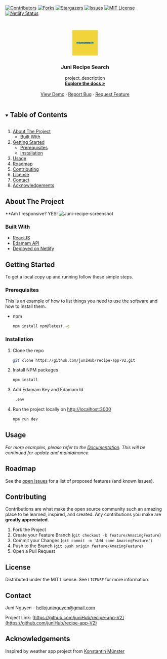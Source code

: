<!-- PROJECT SHIELDS -->

[![Contributors][contributors-shield]][contributors-url]
[![Forks][forks-shield]][forks-url]
[![Stargazers][stars-shield]][stars-url]
[![Issues][issues-shield]][issues-url]
[![MIT License][license-shield]][license-url]
[![Netlify Status](https://api.netlify.com/api/v1/badges/32d5dd9a-f342-402d-bda7-44f6f58865a6/deploy-status)](https://app.netlify.com/sites/juni-todo-list/deploys)

<!-- MARKDOWN LINKS & IMAGES -->
<!-- https://www.markdownguide.org/basic-syntax/#reference-style-links -->

[contributors-shield]: https://img.shields.io/github/contributors/juniHub/recipe-app-V2.svg?style=for-the-badge
[contributors-url]: https://github.com/juniHub/recipe-app-V2/graphs/contributors
[forks-shield]: https://img.shields.io/github/forks/juniHub/recipe-app-V2.svg?style=for-the-badge
[forks-url]: https://github.com/juniHub/recipe-app-V2/network/members
[stars-shield]: https://img.shields.io/github/stars/juniHubrecipe-app-V2/.svg?style=for-the-badge
[stars-url]: https://github.com/juniHub/recipe-app-V2/stargazers
[issues-shield]: https://img.shields.io/github/issues/juniHub/recipe-app-V2.svg?style=for-the-badge
[issues-url]: https://github.com/juniHub/recipe-app-V2/issues
[license-shield]: https://img.shields.io/github/license/juniHub/recipe-app-V2.svg?style=for-the-badge
[license-url]: https://github.com/juniHub/recipe-app-V2/blob/master/LICENSE.txt

<!-- PROJECT LOGO -->
<br />
<p align="center">
  <a href="https://github.com/juniHub/recipe-app-V2">
    <img src="logo.png" alt="Logo" width="80" height="80">
  </a>

  <h3 align="center">Juni Recipe Search</h3>

  <p align="center">
    project_description
    <br />
    <a href="https://github.com/juniHub/recipe-app-V2"><strong>Explore the docs »</strong></a>
    <br />
    <br />
    <a href="https://juni-recipe.netlify.app/" target="_blank">View Demo</a>
    ·
    <a href="https://github.com/juniHub/recipe-app-V2/issues">Report Bug</a>
    ·
    <a href="https://github.com/juniHub/recipe-app-V2/issues">Request Feature</a>
  </p>
</p>

<!-- TABLE OF CONTENTS -->
<details open="open">
  <summary><h2 style="display: inline-block">Table of Contents</h2></summary>
  <ol>
    <li>
      <a href="#about-the-project">About The Project</a>
      <ul>
        <li><a href="#built-with">Built With</a></li>
      </ul>
    </li>
    <li>
      <a href="#getting-started">Getting Started</a>
      <ul>
        <li><a href="#prerequisites">Prerequisites</a></li>
        <li><a href="#installation">Installation</a></li>
      </ul>
    </li>
    <li><a href="#usage">Usage</a></li>
    <li><a href="#roadmap">Roadmap</a></li>
    <li><a href="#contributing">Contributing</a></li>
    <li><a href="#license">License</a></li>
    <li><a href="#contact">Contact</a></li>
    <li><a href="#acknowledgements">Acknowledgements</a></li>
  </ol>
</details>

<!-- ABOUT THE PROJECT -->

## About The Project

\*\*Am I responsive? YES!
![Juni-recipe-screenshot](https://res.cloudinary.com/dafolrlpj/image/upload/v1628425005/gallery/gc0hp1ko6rlz2otgo3uw.png)

### Built With

- [ReactJS](https://reactjs.org/)
- [Edamam API](https://developer.edamam.com/?gclid=Cj0KCQjwhr2FBhDbARIsACjwLo1T2n-keQiInQDW_5fBMaOokjrh82mT1v5fN38jzQnz9EA3KCdzCfoaAq58EALw_wcB)
- [Deployed on Netlify](https://www.netlify.com/)

<!-- GETTING STARTED -->

## Getting Started

To get a local copy up and running follow these simple steps.

### Prerequisites

This is an example of how to list things you need to use the software and how to install them.

- npm
  ```sh
  npm install npm@latest -g
  ```

### Installation

1. Clone the repo
   ```sh
   git clone https://github.com/juniHub/recipe-app-V2.git
   ```
2. Install NPM packages

   ```sh
   npm install
   ```

3. Add Edamam Key and Edamam Id

   ```sh
    .env
   ```

4. Run the project locally on [http://localhost:3000](http://localhost:3000)

   ```sh
   npm run dev
   ```

<!-- USAGE EXAMPLES -->

## Usage

_For more examples, please refer to the [Documentation](https://junitiennguyen.gitbook.io/recipe-search). This will be continued for update and maintainance._

<!-- ROADMAP -->

## Roadmap

See the [open issues](https://github.com/juniHub/recipe-app-V2/issues) for a list of proposed features (and known issues).

<!-- CONTRIBUTING -->

## Contributing

Contributions are what make the open source community such an amazing place to be learned, inspired, and created. Any contributions you make are **greatly appreciated**.

1. Fork the Project
2. Create your Feature Branch (`git checkout -b feature/AmazingFeature`)
3. Commit your Changes (`git commit -m 'Add some AmazingFeature'`)
4. Push to the Branch (`git push origin feature/AmazingFeature`)
5. Open a Pull Request

<!-- LICENSE -->

## License

Distributed under the MIT License. See `LICENSE` for more information.

<!-- CONTACT -->

## Contact

Juni Nguyen - [hellojuninguyen@gmail.com](hellojuninguyen@gmail.com)

Project Link: [https://github.com/juniHub/recipe-app-V2](https://github.com/juniHub/recipe-app-V2)

<!-- ACKNOWLEDGEMENTS -->

## Acknowledgements

Inspired by weather app project from [Konstantin Münster](https://github.com/konstantinmuenster/simple-react-js-weather-app)
